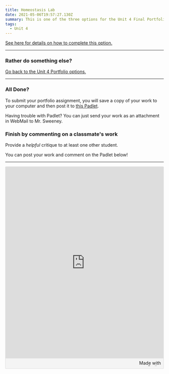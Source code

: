 ```yaml
---
title: Homeostasis Lab
date: 2021-05-06T19:57:27.130Z
summary: This is one of the three options for the Unit 4 Final Portfolio.
tags:
  - Unit 4
---
```

[See here for details on how to complete this option.](https://docs.google.com/presentation/d/11tWv-xtFc3N_KBV_O5eZW_1sKQnfBqORv81y7J2RerA/edit?usp=sharing)

- - -

### Rather do something else?

[Go back to the Unit 4 Portfolio options.](/posts/unit-4-final-portfolio/)

- - -

### All Done?

To submit your portfolio assignment, you will save a copy of your work to your computer and then post it to [this Padlet](https://padlet.com/MNCA/8wq4rltpuqstfxfl).

Having trouble with Padlet? You can just send your work as an attachment in WebMail to Mr. Sweeney.

### Finish by commenting on a classmate's work

Provide a *helpful* critique to at least one other student.

You can post your work and comment on the Padlet below!

---
<div class="padlet-embed" style="border:1px solid rgba(0,0,0,0.1);border-radius:2px;box-sizing:border-box;overflow:hidden;position:relative;width:100%;background:#F4F4F4"><p style="padding:0;margin:0"><iframe src="https://padlet.com/embed/8wq4rltpuqstfxfl" frameborder="0" allow="camera;microphone;geolocation" style="width:100%;height:608px;display:block;padding:0;margin:0"></iframe></p><div style="padding:8px;text-align:right;margin:0;"><a href="https://padlet.com?ref=embed" style="padding:0;margin:0;border:none;display:block;line-height:1;height:16px" target="_blank"><img src="https://padlet.net/embeds/made_with_padlet.png" width="86" height="16" style="padding:0;margin:0;background:none;border:none;display:inline;box-shadow:none" alt="Made with Padlet"></a></div></div>